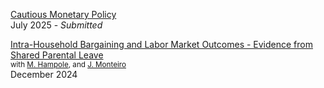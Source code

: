 [Cautious Monetary Policy](/files/Cautious_MP.pdf)  
July 2025 - *Submitted*
  
[Intra-Household Bargaining and Labor Market Outcomes - Evidence from Shared Parental Leave](/files/Parental_leave.pdf)   
<small>with [M. Hampole](https://www.menakahampole.com), and [J. Monteiro](https://sites.google.com/view/joao-cmonteiro/)</small>  
December 2024
